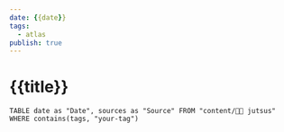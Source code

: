 ```yaml
---
date: {{date}}
tags:
  - atlas
publish: true
---
```

# {{title}}

```dataview
TABLE date as "Date", sources as "Source" FROM "content/🥷🏽 jutsus" WHERE contains(tags, "your-tag")
```


